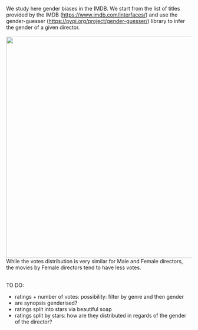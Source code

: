 We study here gender biases in the IMDB. We start from the list of titles provided by the IMDB (https://www.imdb.com/interfaces/) and use the gender-guesser (https://pypi.org/project/gender-guesser/) library to infer the gender of a given director.
<br/>
<br/>
<img src="https://github.com/ecancellieri/Gender_Bias/blob/master/IMDB/votes_distribution.png" width="600">
While the votes distribution is very similar for Male and Female directors, the movies by Female directors tend to have less votes.
<br/>
<br/>

TO DO:
- ratings + number of votes: possibility: filter by genre and then gender
- are synopsis genderised?
- ratings split into stars via beautiful soap
- ratings split by stars: how are they distributed in regards of the gender of the director?



